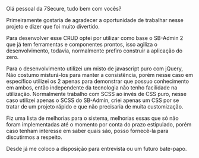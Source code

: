 Olá pessoal da 7Secure, tudo bem com vocês?

Primeiramente gostaria de agradecer a oportunidade de trabalhar nesse projeto e dizer que foi muito divertido.

Para desenvolver esse CRUD optei por utilizar como base o SB-Admin 2 que já tem ferramentas e componentes prontos, isso agiliza o desenvolvimento, todavia, normalmente prefiro construir a aplicação do zero.

Para o desenvolvimento utilizei um misto de javascript puro com jQuery, Não costumo misturá-los para manter a consistência, porém nesse caso em específico utilizei os 2 apenas para demonstrar que possuo conhecimento em ambos, então independente da tecnologia não tenho facilidade na utilização. 
Normalmente trabalho com SCSS ao invés de CSS puro, nesse caso utilizei apenas o SCSS do SB-Admin, criei apenas um CSS por se tratar de um projeto rápido e que não precisaria de muita customização.

Fiz uma lista de melhorias para o sistema, melhorias essas que só não foram implementadas até o momento por conta do prazo estipulado, porém caso tenham interesse em saber quais são, posso fornecê-la para discutirmos a respeito.

Desde já me coloco a disposição para entrevista ou um futuro bate-papo.